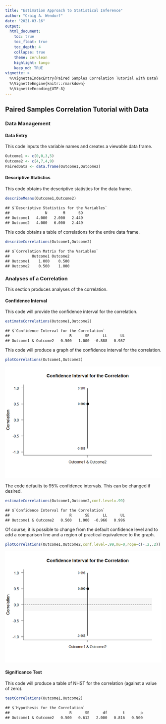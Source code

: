 ```yaml
---
title: "Estimation Approach to Statistical Inference"
author: "Craig A. Wendorf"
date: "2021-03-16"
output:
  html_document:
    toc: true
    toc_float: true
    toc_depth: 4
    collapse: true
    theme: cerulean
    highlight: tango
    keep_md: TRUE
vignette: >
  %\VignetteIndexEntry{Paired Samples Correlation Tutorial with Data}
  %\VignetteEngine{knitr::rmarkdown}
  %\VignetteEncoding{UTF-8}
---
```






## Paired Samples Correlation Tutorial with Data

### Data Management

#### Data Entry

This code inputs the variable names and creates a viewable data frame.

```r
Outcome1 <- c(0,0,3,5)
Outcome2 <- c(4,7,4,9)
PairedData <- data.frame(Outcome1,Outcome2)
```

#### Descriptive Statistics

This code obtains the descriptive statistics for the data frame.

```r
describeMeans(Outcome1,Outcome2)
```

```
## $`Descriptive Statistics for the Variables`
##                N       M      SD
## Outcome1   4.000   2.000   2.449
## Outcome2   4.000   6.000   2.449
```

This code obtains a table of correlations for the entire data frame.

```r
describeCorrelations(Outcome1,Outcome2)
```

```
## $`Correlation Matrix for the Variables`
##          Outcome1 Outcome2
## Outcome1    1.000    0.500
## Outcome2    0.500    1.000
```

### Analyses of a Correlation

This section produces analyses of the correlation.

#### Confidence Interval

This code will provide the confidence interval for the correlation.

```r
estimateCorrelations(Outcome1,Outcome2)
```

```
## $`Confidence Interval for the Correlation`
##                           R      SE      LL      UL
## Outcome1 & Outcome2   0.500   1.000  -0.888   0.987
```

This code will produce a graph of the confidence interval for the correlation.

```r
plotCorrelations(Outcome1,Outcome2)
```

![](figures/PairedCorrelation-A-1.png)<!-- -->

The code defaults to 95% confidence intervals. This can be changed if desired.

```r
estimateCorrelations(Outcome1,Outcome2,conf.level=.99)
```

```
## $`Confidence Interval for the Correlation`
##                           R      SE      LL      UL
## Outcome1 & Outcome2   0.500   1.000  -0.966   0.996
```

Of course, it is possible to change from the default confidence level and to add a comparison line and a region of practical equivalence to the graph.

```r
plotCorrelations(Outcome1,Outcome2,conf.level=.99,mu=0,rope=c(-.2,.2))
```

![](figures/PairedCorrelation-B-1.png)<!-- -->

#### Significance Test

This code will produce a table of NHST for the correlation (against a value of zero).

```r
testCorrelations(Outcome1,Outcome2)
```

```
## $`Hypothesis for the Correlation`
##                           R      SE      df       t       p
## Outcome1 & Outcome2   0.500   0.612   2.000   0.816   0.500
```

